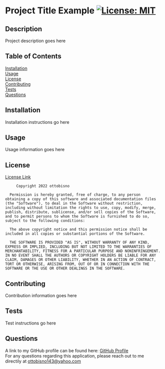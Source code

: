 # Project Title Example [![License: MIT](https://img.shields.io/badge/License-MIT-yellow.svg)](https://opensource.org/licenses/MIT)

  ## Description
  Project description goes here
  
  ## Table of Contents
  
  [Installation](#installation)<br>
  [Usage](#usage)<br>
  [License](#license)<br>
  [Contributing](#contributing)<br>
  [Tests](#tests)<br>
  [Questions](#questions)
  
  ## Installation
  Installation instructions go here
  
  ## Usage
  Usage information goes here
  
  ## License
  [License Link](https://opensource.org/licenses/MIT)<br>

         Copyright 2022 ottobisno

      Permission is hereby granted, free of charge, to any person obtaining a copy of this software and associated documentation files (the "Software"), to deal in the Software without restriction, including without limitation the rights to use, copy, modify, merge, publish, distribute, sublicense, and/or sell copies of the Software, and to permit persons to whom the Software is furnished to do so, subject to the following conditions:
      
      The above copyright notice and this permission notice shall be included in all copies or substantial portions of the Software.
      
      THE SOFTWARE IS PROVIDED "AS IS", WITHOUT WARRANTY OF ANY KIND, EXPRESS OR IMPLIED, INCLUDING BUT NOT LIMITED TO THE WARRANTIES OF MERCHANTABILITY, FITNESS FOR A PARTICULAR PURPOSE AND NONINFRINGEMENT. IN NO EVENT SHALL THE AUTHORS OR COPYRIGHT HOLDERS BE LIABLE FOR ANY CLAIM, DAMAGES OR OTHER LIABILITY, WHETHER IN AN ACTION OF CONTRACT, TORT OR OTHERWISE, ARISING FROM, OUT OF OR IN CONNECTION WITH THE SOFTWARE OR THE USE OR OTHER DEALINGS IN THE SOFTWARE.
  
  ## Contributing
  Contribution information goes here
  
  ## Tests
  Test instructions go here
  
  ## Questions
  A link to my GitHub profile can be found here: [GitHub Profile](github.com/ottobisno)<br>
  For any questions regarding this application, please reach out to me directily at [ottobisno143@yahoo.com](mailto:ottobisno143@yahoo.com)
